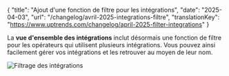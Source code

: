 {
"title": "Ajout d'une fonction de filtre pour les intégrations",
"date": "2025-04-03",
"url": "/changelog/avril-2025-integrations-filtre",
"translationKey": "https://www.uptrends.com/changelog/april-2025-filter-integrations"
}

La **vue d'ensemble des intégrations** inclut désormais une fonction de filtre pour les opérateurs qui utilisent plusieurs intégrations. Vous pouvez ainsi facilement gérer vos intégrations et les retrouver au moyen de leur nom.

![Filtrage des intégrations](/img/content/scr-integrations-filter.min.png)
